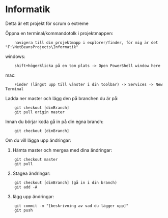# Informatik
Detta är ett projekt för scrum o extreme

Öppna en terminal/kommandotolk i projektmappen:
```
	navigera till din projektmapp i explorer/finder, för mig är det "F:\NetBeansProjects\Informatik"
```
windows:
```
	shift+högerklicka på en tom plats -> Open PowerShell window here
```
mac:
```
	Finder (längst upp till vänster i din toolbar) -> Services -> New Terminal 
```
Ladda ner master och lägg den på branchen du är på:
```
	git checkout [dinBranch]
	git pull origin master
```
Innan du börjar koda gå in på din egna branch:
```
	git checkout [dinBranch]
```
Om du vill lägga upp ändringar:
1. Hämta master och mergea med dina ändringar:
```
	git checkout master
	git pull
```
2. Stagea ändringar:
```
	git checkout [dinBranch] (gå in i din branch)
	git add -A
```
3. lägg upp ändringar:
```
	git commit -m "[beskrivning av vad du lägger upp]"
	git push
```

